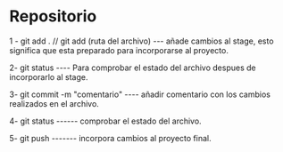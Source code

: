 # Repositorio
1 - git add . // git add (ruta del archivo) --- añade cambios al stage, esto significa que esta preparado para incorporarse al proyecto.

2- git status ---- Para comprobar el estado del archivo despues de incorporarlo al stage.

3- git commit -m "comentario" ---- añadir comentario con los cambios realizados en el archivo.

4- git status ------ comprobar el estado del archivo.

5- git push  ------- incorpora cambios al proyecto final. 


